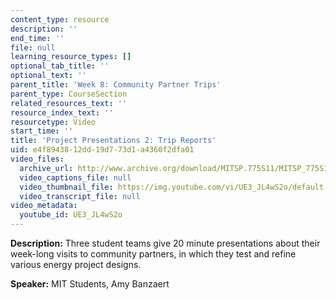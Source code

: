 ```yaml
---
content_type: resource
description: ''
end_time: ''
file: null
learning_resource_types: []
optional_tab_title: ''
optional_text: ''
parent_title: 'Week 8: Community Partner Trips'
parent_type: CourseSection
related_resources_text: ''
resource_index_text: ''
resourcetype: Video
start_time: ''
title: 'Project Presentations 2: Trip Reports'
uid: e4f89438-12dd-19d7-73d1-a4360f2dfa01
video_files:
  archive_url: http://www.archive.org/download/MITSP.775S11/MITSP_775S11proj02_300k.mp4
  video_captions_file: null
  video_thumbnail_file: https://img.youtube.com/vi/UE3_JL4wS2o/default.jpg
  video_transcript_file: null
video_metadata:
  youtube_id: UE3_JL4wS2o
---
```


**Description:** Three student teams give 20 minute presentations about their week-long visits to community partners, in which they test and refine various energy project designs.

**Speaker:** MIT Students, Amy Banzaert